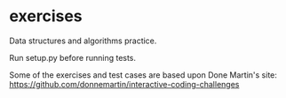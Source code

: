 # exercises
Data structures and algorithms practice.

Run setup.py before running tests.

Some of the exercises and test cases are based upon Done Martin's site: https://github.com/donnemartin/interactive-coding-challenges